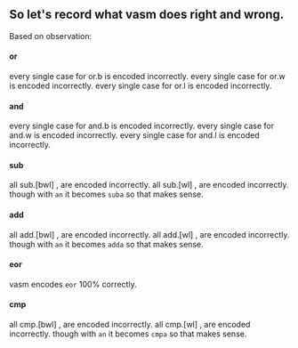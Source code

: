 ## So let's record what vasm does right and wrong.

Based on observation:

#### or

every single case for or.b <imm> is encoded incorrectly.
every single case for or.w <imm> is encoded incorrectly.
every single case for or.l <imm> is encoded incorrectly.

#### and

every single case for and.b <imm> is encoded incorrectly.
every single case for and.w <imm> is encoded incorrectly.
every single case for and.l <imm> is encoded incorrectly.

#### sub

all sub.[bwl] <imm>, <dn> are encoded incorrectly.
all sub.[wl] <imm>, <an> are encoded incorrectly.
    though with `an` it becomes `suba` so that makes sense.

#### add

all add.[bwl] <imm>, <dn> are encoded incorrectly.
all add.[wl] <imm>, <an> are encoded incorrectly.
    though with `an` it becomes `adda` so that makes sense.

#### eor

vasm encodes `eor` 100% correctly.

#### cmp

all cmp.[bwl] <imm>, <dn> are encoded incorrectly.
all cmp.[wl] <imm>, <an> are encoded incorrectly.
    though with `an` it becomes `cmpa` so that makes sense.